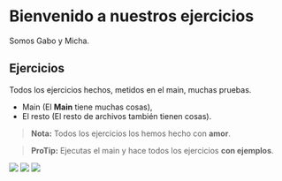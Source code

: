 # Bienvenido a nuestros ejercicios
Somos Gabo y Micha.


## Ejercicios
Todos los ejercicios hechos, metidos en el main, muchas pruebas.



- Main (El **Main** tiene muchas cosas),
- El resto (El resto de archivos también tienen cosas).


> **Nota:** Todos los ejercicios los hemos hecho con **amor**.



> **ProTip:** Ejecutas el main y hace todos los ejercicios **con ejemplos**.



![](https://img.shields.io/github/issues/AccesoDatos21-22/ejercicios_ficheros_4-team-1) ![](https://img.shields.io/github/forks/AccesoDatos21-22/ejercicios_ficheros_4-team-1) ![](https://img.shields.io/github/issues/AccesoDatos21-22/ejercicios_ficheros_4-team-1) 

